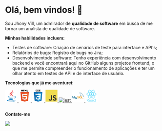 # Olá, bem vindos! 👋

Sou Jhony Vill, um admirador de **qualidade de software** em busca de me tornar um analista de qualidade de software. 

**Minhas habilidades incluem:**
- Testes de software: Criação de cenários de teste para interface e API's;
- Relatórios de bugs: Registro de bugs no Jira;
- Desenvolvimentode software: Tenho experiência com desenvolvimento backend e você encontrará aqui no GitHub alguns projetos frontend, o que me permite compreender o funcionamento de aplicações e ter um olhar atento em testes de API e de interface de usuário.

**Tecnologias que já me aventurei:**
    <p align="left"> 
        <a href="https://www.java.com" target="_blank" rel="noreferrer"> <img src="https://raw.githubusercontent.com/devicons/devicon/master/icons/java/java-original.svg" alt="java" width="40" height="40"/> </a> 
        <a href="https://www.w3.org/html/" target="_blank" rel="noreferrer"> <img src="https://raw.githubusercontent.com/devicons/devicon/master/icons/html5/html5-original-wordmark.svg" alt="html5" width="40" height="40"/> </a> 
        <a href="https://www.w3schools.com/css/" target="_blank" rel="noreferrer"> <img src="https://raw.githubusercontent.com/devicons/devicon/master/icons/css3/css3-original-wordmark.svg" alt="css3" width="40" height="40"/> </a>
        <a href="https://developer.mozilla.org/en-US/docs/Web/JavaScript" target="_blank" rel="noreferrer"> <img src="https://raw.githubusercontent.com/devicons/devicon/master/icons/javascript/javascript-original.svg" alt="javascript" width="40" height="40"/> </a> 
        <a href="https://jestjs.io" target="_blank" rel="noreferrer"> <img src="https://www.vectorlogo.zone/logos/jestjsio/jestjsio-icon.svg" alt="jest" width="40" height="40"/> </a> <a href="https://www.mysql.com/" target="_blank" rel="noreferrer"> <img src="https://raw.githubusercontent.com/devicons/devicon/master/icons/mysql/mysql-original-wordmark.svg" alt="mysql" width="40" height="40"/> </a> 
        <a href="https://reactjs.org/" target="_blank" rel="noreferrer"> <img src="https://raw.githubusercontent.com/devicons/devicon/master/icons/react/react-original-wordmark.svg" alt="react" width="40" height="40"/> </a> 
    </p>

## 

**Contate-me**
<div>
  <a href=https://www.linkedin.com/in/jhonyvill><img src="https://img.shields.io/badge/LinkedIn-0077B5?style=for-the-badge&logo=linkedin&logoColor=white" target="_blank"></a>
</div>

